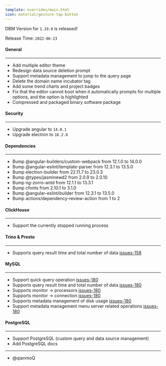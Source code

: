 ```yaml
---
template: overrides/main.html
icon: material/gesture-tap-button
---
```


DBM Version for `1.19.0` is released!

Release Time: `2022-06-23`

#### General

---

- Add multiple editor theme
- Redesign data source deletion prompt
- Support metadata management to jump to the query page
- Delete the domain name incubator tag
- Add some trend charts and project badges
- Fix that the editor cannot boot when it automatically prompts for multiple options, and the option is highlighted
- Compressed and packaged binary software package

#### Security

---

- Upgrade angular to `14.0.1`
- Upgrade electron to `16.2.0`

#### Dependencies

---

- Bump @angular-builders/custom-webpack from 12.1.0 to 14.0.0
- Bump @angular-eslint/template-parser from 12.3.1 to 13.5.0
- Bump electron-builder from 22.11.7 to 23.0.3
- Bump @types/jasminewd2 from 2.0.9 to 2.0.10
- Bump ng-zorro-antd from 12.1.1 to 13.3.1
- Bump cfonts from 2.10.1 to 3.1.0
- Bump @angular-eslint/builder from 12.3.1 to 13.5.0
- Bump actions/dependency-review-action from 1 to 2

#### ClickHouse

---

- Support the currently stopped running process

#### Trino & Presto

---

- Supports query result time and total number of data [issues-158](https://github.com/EdurtIO/dbm/issues/158)

#### MySQL

---

- Support quick query operation [issues-180](https://github.com/EdurtIO/dbm/issues/180)
- Supports query result time and total number of data [issues-180](https://github.com/EdurtIO/dbm/issues/180)
- Supports monitor → processors [issues-180](https://github.com/EdurtIO/dbm/issues/180)
- Supports monitor → connection [issues-180](https://github.com/EdurtIO/dbm/issues/180)
- Supports metadata management of disk usage [issues-180](https://github.com/EdurtIO/dbm/issues/180)
- Support metadata management menu server related operations [issues-180](https://github.com/EdurtIO/dbm/issues/180)

#### PostgreSQL

---

- Support PostgreSQL (custom query and data source management)
- Add PostgreSQL docs

---

- @qianmoQ
